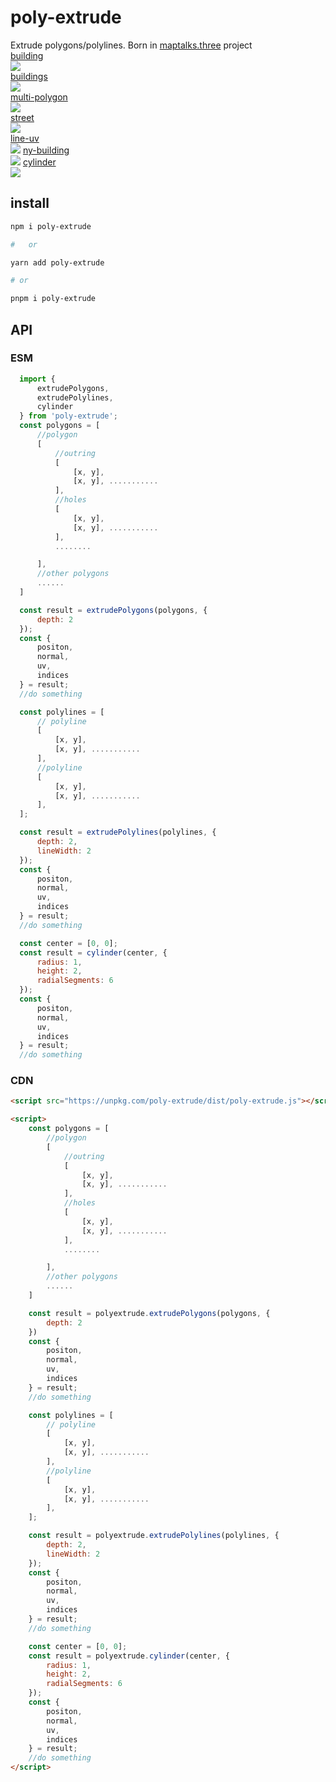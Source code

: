 # poly-extrude

Extrude polygons/polylines. Born in [maptalks.three](https://github.com/maptalks/maptalks.three) project<br>
[building](https://deyihu.github.io/poly-extrude/test/building.html)<br>
![](./gallery/building.png)<br>
[buildings](https://deyihu.github.io/poly-extrude/test/buildings.html)<br>
![](./gallery/buildings.png)<br>
[multi-polygon](https://deyihu.github.io/poly-extrude/test/multi-polygon.html)<br>
![](./gallery/multi-polygon.png)<br>
[street](https://deyihu.github.io/poly-extrude/test/street.html)<br>
![](./gallery/street.png)<br>
[line-uv](https://deyihu.github.io/poly-extrude/test/line-uv.html)<br>
![](./gallery/line-uv.png)
[ny-building](https://deyihu.github.io/poly-extrude/test/ny-building.html)<br>
![](./gallery/ny-building.png)
[cylinder](https://deyihu.github.io/poly-extrude/test/cylinder.html)<br>
![](./gallery/cylinder.png)

## install

```sh
npm i poly-extrude

#   or

yarn add poly-extrude

# or

pnpm i poly-extrude
```

## API

### ESM

```js
  import {
      extrudePolygons,
      extrudePolylines,
      cylinder
  } from 'poly-extrude';
  const polygons = [
      //polygon
      [
          //outring
          [
              [x, y],
              [x, y], ...........
          ],
          //holes
          [
              [x, y],
              [x, y], ...........
          ],
          ........

      ],
      //other polygons
      ......
  ]

  const result = extrudePolygons(polygons, {
      depth: 2
  });
  const {
      positon,
      normal,
      uv,
      indices
  } = result;
  //do something

  const polylines = [
      // polyline
      [
          [x, y],
          [x, y], ...........
      ],
      //polyline
      [
          [x, y],
          [x, y], ...........
      ],
  ];

  const result = extrudePolylines(polylines, {
      depth: 2,
      lineWidth: 2
  });
  const {
      positon,
      normal,
      uv,
      indices
  } = result;
  //do something

  const center = [0, 0];
  const result = cylinder(center, {
      radius: 1,
      height: 2,
      radialSegments: 6
  });
  const {
      positon,
      normal,
      uv,
      indices
  } = result;
  //do something
```

### CDN

```html
<script src="https://unpkg.com/poly-extrude/dist/poly-extrude.js"></script>

<script>
    const polygons = [
        //polygon
        [
            //outring
            [
                [x, y],
                [x, y], ...........
            ],
            //holes
            [
                [x, y],
                [x, y], ...........
            ],
            ........

        ],
        //other polygons
        ......
    ]

    const result = polyextrude.extrudePolygons(polygons, {
        depth: 2
    })
    const {
        positon,
        normal,
        uv,
        indices
    } = result;
    //do something

    const polylines = [
        // polyline
        [
            [x, y],
            [x, y], ...........
        ],
        //polyline
        [
            [x, y],
            [x, y], ...........
        ],
    ];

    const result = polyextrude.extrudePolylines(polylines, {
        depth: 2,
        lineWidth: 2
    });
    const {
        positon,
        normal,
        uv,
        indices
    } = result;
    //do something

    const center = [0, 0];
    const result = polyextrude.cylinder(center, {
        radius: 1,
        height: 2,
        radialSegments: 6
    });
    const {
        positon,
        normal,
        uv,
        indices
    } = result;
    //do something
</script>
```
